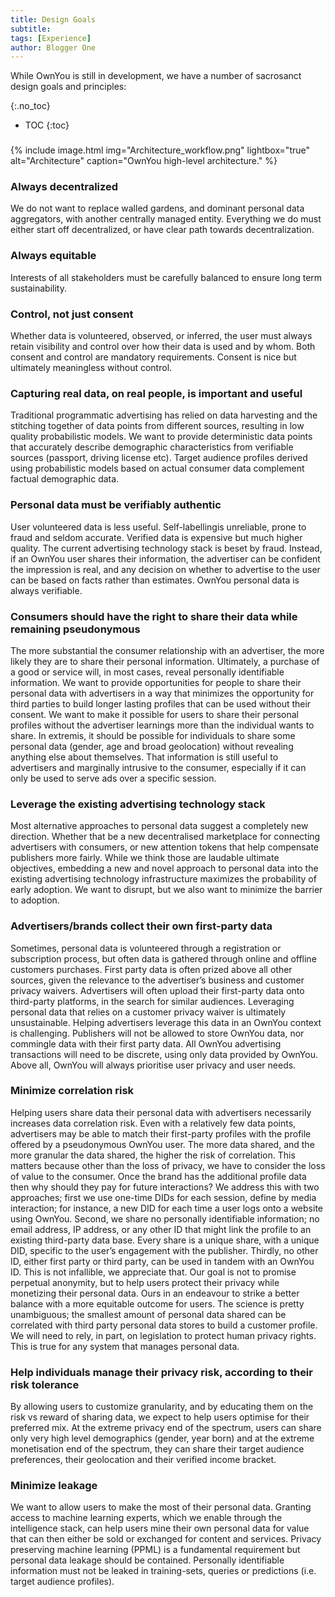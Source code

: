 ```yaml
---
title: Design Goals
subtitle:
tags: [Experience]
author: Blogger One
---
```


<a id="top"></a>
While OwnYou is still in development, we have a number of sacrosanct design goals and principles:

{:.no_toc}

- TOC
{:toc}
<base target="_blank">

### <span style="color: #e81313"></span>

{% include image.html img="Architecture_workflow.png" lightbox="true" alt="Architecture" caption="OwnYou high-level architecture." %}

### Always decentralized

We do not want to replace walled gardens, and dominant personal data aggregators, with another centrally managed entity. Everything we do must either start off decentralized, or have clear path towards decentralization. <a href="#"><i class="fas fa-angle-up"></i> </a>

### Always equitable

Interests of all stakeholders must be carefully balanced to ensure long term sustainability. <a href="#"><i class="fas fa-angle-up"></i> </a>

### Control, not just consent

Whether data is volunteered, observed, or inferred, the user must always retain visibility and control over how their data is used and by whom. Both consent and control are mandatory requirements. Consent is nice but ultimately meaningless without control. <a href="#"><i class="fas fa-angle-up"></i> </a>

### Capturing real data, on real people, is important and useful

Traditional programmatic advertising has relied on data harvesting and the stitching together of data points from different sources, resulting in low quality probabilistic models. We want to provide deterministic data points that accurately describe demographic characteristics from verifiable sources (passport, driving license etc). Target audience profiles derived using probabilistic models based on actual consumer data complement factual demographic data. <a href="#"><i class="fas fa-angle-up"></i> </a>

### Personal data must be verifiably authentic

User volunteered data is less useful. Self-labellingis unreliable, prone to fraud and seldom accurate. Verified data is expensive but much higher quality. The current advertising technology stack is beset by fraud. Instead, if an OwnYou user shares their information, the advertiser can be confident the impression is real, and any decision on whether to advertise to the user can be based on facts rather than estimates. OwnYou personal data is always verifiable. <a href="#"><i class="fas fa-angle-up"></i> </a>

### Consumers should have the right to share their data while remaining pseudonymous

The more substantial the consumer relationship with an advertiser, the more likely they are to share their personal information. Ultimately, a purchase of a good or service will, in most cases, reveal personally identifiable information. We want to provide opportunities for people to share their personal data with advertisers in a way that minimizes the opportunity for third parties to build longer lasting profiles that can be used without their consent. We want to make it possible for users to share their personal profiles without the advertiser learnings more than the individual wants to share. In extremis, it should be possible for individuals to share some personal data (gender, age and broad geolocation) without revealing anything else about themselves. That information is still useful to advertisers and marginally intrusive to the consumer, especially if it can only be used to serve ads over a specific session. <a href="#"><i class="fas fa-angle-up"></i> </a>

### Leverage the existing advertising technology stack

Most alternative approaches to personal data suggest a completely new direction. Whether that be a new decentralised marketplace for connecting advertisers with consumers, or new attention tokens that help compensate publishers more fairly. While we think those are laudable ultimate objectives, embedding a new and novel approach to personal data into the existing advertising technology infrastructure maximizes the probability of early adoption. We want to disrupt, but we also want to minimize the barrier to adoption. <a href="#"><i class="fas fa-angle-up"></i> </a>

### Advertisers/brands collect their own first-party data

Sometimes, personal data is volunteered through a registration or subscription process, but often data is gathered through online and offline customers purchases. First party data is often prized above all other sources, given the relevance to the advertiser’s business and customer privacy waivers. Advertisers will often upload their first-party data onto third-party platforms, in the search for similar audiences. Leveraging personal data that relies on a customer privacy waiver is ultimately unsustainable. Helping advertisers leverage this data in an OwnYou context is challenging. Publishers will not be allowed to store OwnYou data, nor commingle data with their first party data. All OwnYou advertising transactions will need to be discrete, using only data provided by OwnYou. Above all, OwnYou will always prioritise user privacy and user needs. <a href="#"><i class="fas fa-angle-up"></i> </a>

### Minimize correlation risk

Helping users share data their personal data with advertisers necessarily increases data correlation risk. Even with a relatively few data points, advertisers may be able to match their first-party profiles with the profile offered by a pseudonymous OwnYou user. The more data shared, and the more granular the data shared, the higher the risk of correlation. This matters because other than the loss of privacy, we have to consider the loss of value to the consumer. Once the brand has the additional profile data then why should they pay for future interactions? We address this with two approaches; first we use one-time DIDs for each session, define by media interaction; for instance, a new DID for each time a user logs onto a website using OwnYou. Second, we share no personally identifiable information; no email address, IP address, or any other ID that might link the profile to an existing third-party data base. Every share is a unique share, with a unique DID, specific to the user’s engagement with the publisher. Thirdly, no other ID, either first party or third party, can be used in tandem with an OwnYou ID. This is not infallible, we appreciate that. Our goal is not to promise perpetual anonymity, but to help users protect their privacy while monetizing their personal data. Ours in an endeavour to strike a better balance with a more equitable outcome for users. The science is pretty unambiguous; the smallest amount of personal data shared can be correlated with third party personal data stores to build a customer profile. We will need to rely, in part, on legislation to protect human privacy rights. This is true for any system that manages personal data. <a href="#"><i class="fas fa-angle-up"></i> </a>

### Help individuals manage their privacy risk, according to their risk tolerance

By allowing users to customize granularity, and by educating them on the risk vs reward of sharing data, we expect to help users optimise for their preferred mix. At the extreme privacy end of the spectrum, users can share only very high level demographics (gender, year born) and at the extreme monetisation end of the spectrum, they can share their target audience preferences, their geolocation and their verified income bracket. <a href="#"><i class="fas fa-angle-up"></i> </a>

### Minimize leakage

We want to allow users to make the most of their personal data. Granting access to machine learning experts, which we enable through the intelligence stack, can help users mine their own personal data for value that can then either be sold or exchanged for content and services. Privacy preserving machine learning (PPML) is a fundamental requirement but personal data leakage should be contained. Personally identifiable information must not be leaked in training-sets, queries or predictions (i.e. target audience profiles).
<a href="#"><i class="fas fa-angle-up"></i> </a>

